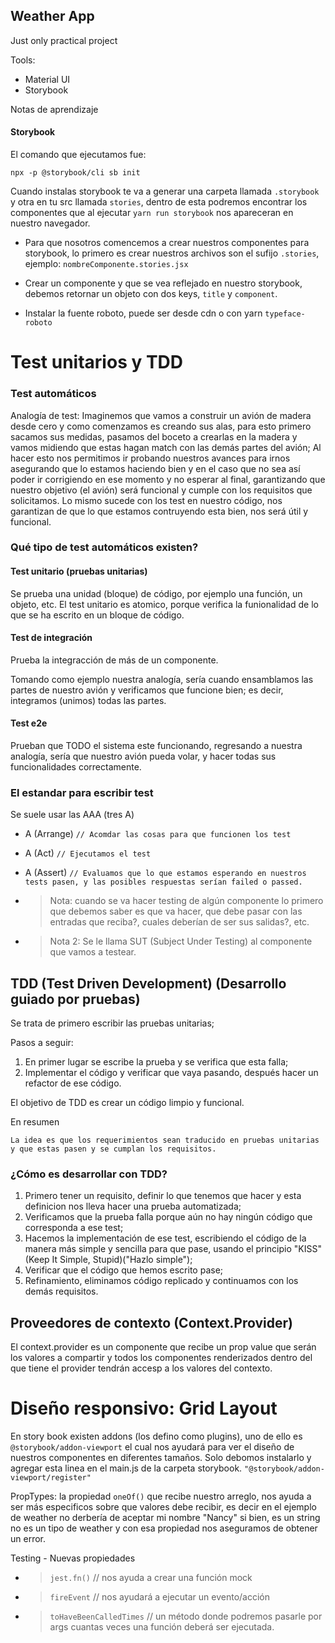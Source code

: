 ## Weather App

Just only practical project

Tools:

- Material UI
- Storybook

Notas de aprendizaje

#### Storybook

El comando que ejecutamos fue:

`npx -p @storybook/cli sb init`

Cuando instalas storybook te va a generar una carpeta llamada `.storybook` y
otra en tu src llamada `stories`, dentro de esta podremos encontrar los componentes que al ejecutar `yarn run storybook` nos apareceran en nuestro navegador.

- Para que nosotros comencemos a crear nuestros componentes para storybook, lo primero es crear nuestros archivos son el sufijo `.stories`, ejemplo: `nombreComponente.stories.jsx`

- Crear un componente y que se vea reflejado en nuestro storybook, debemos retornar un objeto con dos keys, `title` y `component`.

- Instalar la fuente roboto, puede ser desde cdn o con yarn `typeface-roboto`

# Test unitarios y TDD

### Test automáticos

Analogía de test:
Imaginemos que vamos a construir un avión de madera desde cero y como comenzamos es creando sus alas, para esto primero sacamos sus medidas, pasamos del boceto a crearlas en la madera y vamos midiendo que estas hagan match con las demás partes del avión; Al hacer esto nos permitimos ir probando nuestros avances para irnos asegurando que lo estamos haciendo bien y en el caso que no sea así poder ir corrigiendo en ese momento y no esperar al final, garantizando que nuestro objetivo (el avión) será funcional y cumple con los requisitos que solicitamos.
Lo mismo sucede con los test en nuestro código, nos garantizan de que lo que estamos contruyendo esta bien, nos será útil y funcional.

### Qué tipo de test automáticos existen?

#### Test unitario (pruebas unitarias)

Se prueba una unidad (bloque) de código, por ejemplo una función, un objeto, etc. El test unitario es atomico, porque verifica la funionalidad de lo que se ha escrito en un bloque de código.

#### Test de integración

Prueba la integracción de más de un componente.

Tomando como ejemplo nuestra analogía, sería cuando ensamblamos las partes de nuestro avión y verificamos que funcione bien; es decir, integramos (unimos) todas las partes.

#### Test e2e

Prueban que TODO el sistema este funcionando, regresando a nuestra analogía, sería que nuestro avión pueda volar, y hacer todas sus funcionalidades correctamente.

### El estandar para escribir test

Se suele usar las AAA (tres A)

- A (Arrange) `// Acomdar las cosas para que funcionen los test`

- A (Act) `// Ejecutamos el test`

- A (Assert) `// Evaluamos que lo que estamos esperando en nuestros tests pasen, y las posibles respuestas serían failed o passed.`

* > Nota: cuando se va hacer testing de algún componente lo primero que debemos saber es que va hacer, que debe pasar con las entradas que reciba?, cuales deberían de ser sus salidas?, etc.

* > Nota 2: Se le llama SUT (Subject Under Testing) al componente que vamos a testear.

## TDD (Test Driven Development) (Desarrollo guiado por pruebas)

Se trata de primero escribir las pruebas unitarias;

Pasos a seguir:

1. En primer lugar se escribe la prueba y se verifica que esta falla;
2. Implementar el código y verificar que vaya pasando, después hacer un refactor de ese código.

El objetivo de TDD es crear un código limpio y funcional.

En resumen

```
La idea es que los requerimientos sean traducido en pruebas unitarias y que estas pasen y se cumplan los requisitos.
```

### ¿Cómo es desarrollar con TDD?

1. Primero tener un requisito, definir lo que tenemos que hacer y esta definicion nos lleva hacer una prueba automatizada;
2. Verificamos que la prueba falla porque aún no hay ningún código que corresponda a ese test;
3. Hacemos la implementación de ese test, escribiendo el código de la manera más simple y sencilla para que pase, usando el principio "KISS" (Keep It Simple, Stupid)("Hazlo simple");
4. Verificar que el código que hemos escrito pase;
5. Refinamiento, eliminamos código replicado y continuamos con los demás requisitos.

## Proveedores de contexto (Context.Provider)

El context.provider es un componente que recibe un prop value que serán los valores a compartir y todos los componentes renderizados dentro del que tiene el provider tendrán accesp a los valores del contexto.

# Diseño responsivo: Grid Layout

En story book existen addons (los defino como plugins), uno de ello es `@storybook/addon-viewport` el cual nos ayudará para ver el diseño de nuestros componentes en diferentes tamaños. Solo debomos instalarlo y agregar esta linea en el main.js de la carpeta storybook.
`"@storybook/addon-viewport/register"`

PropTypes: la propiedad `oneOf()` que recibe nuestro arreglo, nos ayuda a ser más especificos sobre que valores debe recibir, es decir en el ejemplo de weather no derbería de aceptar mi nombre "Nancy" si bien, es un string no es un tipo de weather y con esa propiedad nos aseguramos de obtener un error.

Testing - Nuevas propiedades

- > `jest.fn()` // nos ayuda a crear una función mock
- > `fireEvent` // nos ayudará a ejecutar un evento/acción
- > `toHaveBeenCalledTimes` // un método donde podremos pasarle por args cuantas veces una función deberá ser ejecutada.
